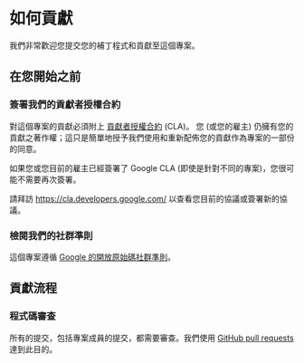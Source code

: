 # 如何貢獻

我們非常歡迎您提交您的補丁程式和貢獻至這個專案。

## 在您開始之前

### 簽署我們的貢獻者授權合約

對這個專案的貢獻必須附上
[貢獻者授權合約](https://cla.developers.google.com/about) (CLA)。
您 (或您的雇主) 仍擁有您的貢獻之著作權；這只是簡單地授予我們使用和重新配佈您的貢獻作為專案的一部份的同意。

如果您或您目前的雇主已經簽署了 Google CLA (即使是針對不同的專案)，您很可能不需要再次簽署。

請拜訪 <https://cla.developers.google.com/> 以查看您目前的協議或簽署新的協議。

### 檢閱我們的社群準則

這個專案遵循 [Google 的開放原始碼社群準則](https://opensource.google/conduct/)。

## 貢獻流程

### 程式碼審查

所有的提交，包括專案成員的提交，都需要審查。我們使用 [GitHub pull requests](https://docs.github.com/articles/about-pull-requests) 達到此目的。
